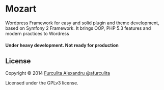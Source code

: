 Mozart
======

Wordpress Framework for easy and solid plugin and theme development, based on Symfony 2 Framework. 
It brings OOP, PHP 5.3 features and modern practices to Wordress

#### Under heavy development. Not ready for production

## License ##

Copyright © 2014 [Furculita Alexandru @afurculita](http://twitter.com/rhetina)

Licensed under the GPLv3 license.
